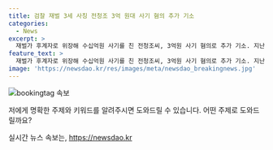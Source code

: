 ```yaml
---
title: 검찰 재벌 3세 사칭 전청조 3억 원대 사기 혐의 추가 기소
categories:
  - News
excerpt: >
  재벌가 후계자로 위장해 수십억원 사기를 친 전청조씨, 3억원 사기 혐의로 추가 기소. 지난해부터 27명을 상대로 약 30억원을 횡령한 혐의로 징역 12년 선고를 받았으며, 추가로 3명으로부터 1억 2천5백만원, 4명으로부터 2억 3천3백만원을 빼앗은 혐의가 추가되었다. 데이트 앱을 이용해 만난 4명에게 결혼·교제를 빙자로 돈을 빌리고, 유튜버를 사칭해 허위 발언을 한 혐의도 함께 기소되었다.
feature_text: >
  재벌가 후계자로 위장해 수십억원 사기를 친 전청조씨, 3억원 사기 혐의로 추가 기소. 지난해부터 27명을 상대로 약 30억원을 횡령한 혐의로 징역 12년 선고를 받았으며, 추가로 3명으로부터 1억 2천5백만원, 4명으로부터 2억 3천3백만원을 빼앗은 혐의가 추가되었다. 데이트 앱을 이용해 만난 4명에게 결혼·교제를 빙자로 돈을 빌리고, 유튜버를 사칭해 허위 발언을 한 혐의도 함께 기소되었다.
image: 'https://newsdao.kr/res/images/meta/newsdao_breakingnews.jpg'
---
```


<p><img src="https://newsdao.kr/res/images/meta/newsdao_breakingnews.jpg" alt="bookingtag 속보" /></p>

<p>저에게 명확한 주제와 키워드를 알려주시면 도와드릴 수 있습니다. 어떤 주제로 도와드릴까요?</p>
실시간 뉴스 속보는, <a href="https://newsdao.kr" rel="dofollow">https://newsdao.kr</a>


